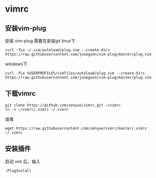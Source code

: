 # vimrc
## 安装vim-plug
安装 vim-plug 需要先安装git
linux下
```
curl -fLo ~/.vim/autoload/plug.vim --create-dirs https://raw.githubusercontent.com/junegunn/vim-plug/master/plug.vim
```

windows下
```
curl -fLo %USERPROFILE%/vimfiles/autoload/plug.vim --create-dirs https://raw.githubusercontent.com/junegunn/vim-plug/master/plug.vim
```

## 下载vimrc
```
git clone https://github.com/zenyue/vimrc.git ~/vimrc
ln -s ~/vimrc/.vimrc ~/.vimrc
```
或者
```
wget https://raw.githubusercontent.com/zenyue/vimrc/master/.vimrc ~/.vimrc
```

## 安装插件
启动 vim 后，输入
```
:PlugInstall
```
